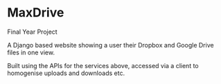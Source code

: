 MaxDrive
========

Final Year Project

A Django based website showing a user their Dropbox and Google Drive files in one view.

Built using the APIs for the services above, accessed via a client to homogenise uploads and downloads etc.
